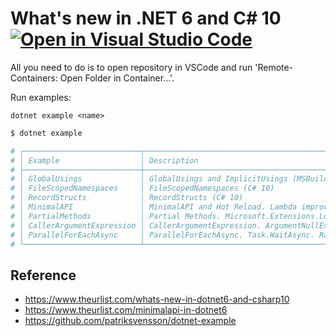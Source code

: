 # What's new in .NET 6 and C# 10 [![Open in Visual Studio Code](https://open.vscode.dev/badges/open-in-vscode.svg)](https://open.vscode.dev/NikiforovAll/whats-new-in-dotnet6)

All you need to do is to open repository in VSCode and run 'Remote-Containers: Open Folder in Container...'.

Run examples:

`dotnet example <name>`

```bash
$ dotnet example

# ┌──────────────────────────┬─────────────────────────────────────────────────────────────────────────────────────────────────────────┐
# │ Example                  │ Description                                                                                             │
# ├──────────────────────────┼─────────────────────────────────────────────────────────────────────────────────────────────────────────┤
# │ GlobalUsings             │ GlobalUsings and ImplicitUsings (MSBuild) (C# 10; .NET 6)                                               │
# │ FileScopedNamespaces     │ FileScopedNamespaces (C# 10)                                                                            │
# │ RecordStructs            │ RecordStructs (C# 10)                                                                                   │
# │ MinimalAPI               │ MinimalAPI and Hot Reload. Lambda improvements. Constant interpolated strings. (C# 10; .NET 6; Tooling) │
# │ PartialMethods           │ Partial Methods. Microsoft.Extensions.Logging.LoggerMessage. Source generators. (C# 10; .NET 6, SDK)    │
# │ CallerArgumentExpression │ CallerArgumentExpression. ArgumentNullException (.NET 6, Roslyn)                                        │
# │ ParallelForEachAsync     │ ParallelForEachAsync. Task.WaitAsync. Random.Shared? (.NET 6)                                           │
# └──────────────────────────┴─────────────────────────────────────────────────────────────────────────────────────────────────────────┘
```

## Reference

* <https://www.theurlist.com/whats-new-in-dotnet6-and-csharp10>
* <https://www.theurlist.com/minimalapi-in-dotnet6>
* <https://github.com/patriksvensson/dotnet-example>